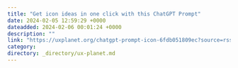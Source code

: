 ```yaml
---
title: "Get icon ideas in one click with this ChatGPT Prompt"
date: 2024-02-05 12:59:29 +0000
dateadded: 2024-02-06 00:01:24 +0000
description: ""
link: "https://uxplanet.org/chatgpt-prompt-icon-6fdb051809ec?source=rss----819cc2aaeee0---4"
category:
directory: _directory/ux-planet.md
---
```

